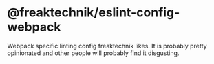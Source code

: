# @freaktechnik/eslint-config-webpack

Webpack specific linting config freaktechnik likes. It is probably pretty opinionated and other people will probably find it disgusting.

